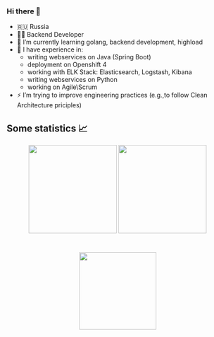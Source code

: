 ### Hi there 👋

* 🇷🇺 Russia
* 👨‍💻 Backend Developer
* 🌱 I’m currently learning golang, backend development, highload
* 🔭 I have experience in:
  * writing webservices on Java (Spring Boot)
  * deployment on Openshift 4
  * working with ELK Stack: Elasticsearch, Logstash, Kibana
  * writing webservices on Python
  * working on Agile\Scrum
* ⚡ I’m trying to improve engineering practices (e.g.,to follow Clean Architecture priciples)

## Some statistics 📈
<p align='center'>
   <a href="https://github-readme-stats.vercel.app/api?username=asavt7&show_icons=true&count_private=true">
       <img height=200 src="https://github-readme-stats.vercel.app/api?username=asavt7&show_icons=true&count_private=true"/></a>
   <a href="https://github.com/asavt7/github-readme-stats">
       <img height=200 src="https://github-readme-stats.vercel.app/api/top-langs/?username=asavt7&layout=compact&langs_count=10"/></a>
</p>


<div align="center" style="margin: 40px 0">
   <a href="https://github.com/asavt7/github-profile-views-counter">
       <img width="175px" src="https://komarev.com/ghpvc/?username=asavt7&color=DE002D">
   </a>
</div>

